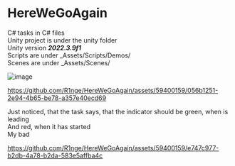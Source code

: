# HereWeGoAgain

C# tasks in C# files  
Unity project is under the unity folder  
Unity version ***2022.3.9f1***    
Scripts are under _Assets/Scripts/Demos/  
Scenes are under _Assets/Scenes/  

![image](https://github.com/R1nge/HereWeGoAgain/assets/59400159/ba42f77c-c374-40d7-b8c3-880b907d3ab8)




https://github.com/R1nge/HereWeGoAgain/assets/59400159/056b1251-2e94-4b65-be78-a357e40ecd69

Just noticed, that the task says, that the indicator should be green, when is leading  
And red, when it has started  
My bad  


https://github.com/R1nge/HereWeGoAgain/assets/59400159/e747c977-b2db-4a78-b2da-583e5affba4c

